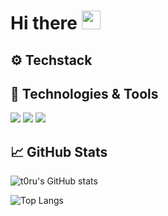 <!--
![Header](https://somelink_here.png)
-->

# Hi there <img src="https://raw.githubusercontent.com/MartinHeinz/MartinHeinz/master/wave.gif" width="30px">

<!--
**t0w0ru/t0w0ru** is a ✨ _special_ ✨ repository because its `README.md` (this file) appears on your GitHub profile.

Here are some ideas to get you started:

- 🔭 I’m currently working on ...
- 🌱 I’m currently learning ...
- 👯 I’m looking to collaborate on ...
- 🤔 I’m looking for help with ...
- 💬 Ask me about ...
- 📫 How to reach me: ...
- 😄 Pronouns: ...
- ⚡ Fun fact: ...
-->

## ⚙ Techstack


## 🔧 Technologies & Tools
![](https://img.shields.io/badge/OS-Windows-informational?style=flat&logo=windows&logoColor=white&color=2bbc8a)
![](https://img.shields.io/badge/Editor-PyCharm-informational?style=flat&logo=pycharm&logoColor=white&color=2bbc8a)
![](https://img.shields.io/badge/Code-Python-informational?style=flat&logo=python&logoColor=white&color=2bbc8a)
## &#x1f4c8; GitHub Stats


<!-- https://github.com/anuraghazra/github-readme-stats -->
<!-- 
&theme=radical&border_radius=15&hide_border=true
theme: radical or tokyonight 
https://github.com/anuraghazra/github-readme-stats/blob/master/themes/README.md
-->
![t0ru's GitHub stats](https://github-readme-stats.vercel.app/api?username=t0w0ru&include_all_commits=true&count_private=true&show_icons=true&theme=radical&border_radius=15&hide_border=true&hide=prs)

<!--
![Repo Card](https://github-readme-stats.vercel.app/api/pin/?username=t0w0ru&repo=mct_discord_led&show_owner=false&theme=radical&border_radius=15&hide_border=true)
-->


![Top Langs](https://github-readme-stats.vercel.app/api/top-langs/?username=t0w0ru&theme=radical&border_radius=15&hide_border=true&hide=makefile&langs_count=10)

